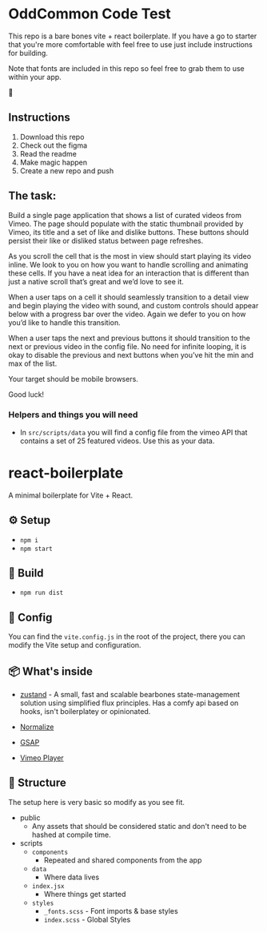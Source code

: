 # OddCommon Code Test

This repo is a bare bones vite + react boilerplate. If you have a go to starter that you're more comfortable with feel free to use just include instructions for building.

Note that fonts are included in this repo so feel free to grab them to use within your app.

🤘

## Instructions

1. Download this repo
2. Check out the figma
3. Read the readme
4. Make magic happen
5. Create a new repo and push

## The task:

Build a single page application that shows a list of curated videos from Vimeo. The page should populate with the static thumbnail provided by Vimeo, its title and a set of like and dislike buttons. These buttons should persist their like or disliked status between page refreshes.

As you scroll the cell that is the most in view should start playing its video inline. We look to you on how you want to handle scrolling and animating these cells. If you have a neat idea for an interaction that is different than just a native scroll that’s great and we’d love to see it.

When a user taps on a cell it should seamlessly transition to a detail view and begin playing the video with sound, and custom controls should appear below with a progress bar over the video. Again we defer to you on how you’d like to handle this transition.

When a user taps the next and previous buttons it should transition to the next or previous video in the config file. No need for infinite looping, it is okay to disable the previous and next buttons when you’ve hit the min and max of the list.

Your target should be mobile browsers.

Good luck!

### Helpers and things you will need

- In `src/scripts/data` you will find a config file from the vimeo API that contains a set of 25 featured videos. Use this as your data.

# react-boilerplate

A minimal boilerplate for Vite + React.

## ⚙️ Setup

- `npm i`
- `npm start`

## 🔨 Build

- `npm run dist`

## 🚧 Config

You can find the `vite.config.js` in the root of the project, there you can modify the Vite setup and configuration.

## 📦 What's inside

- [zustand](https://github.com/pmndrs/zustand) - A small, fast and scalable bearbones state-management solution using simplified flux principles. Has a comfy api based on hooks, isn't boilerplatey or opinionated.

- [Normalize](modern-normalize)

- [GSAP](https://greensock.com/gsap/)

- [Vimeo Player](https://www.npmjs.com/package/@vimeo/player)

## 📐 Structure

The setup here is very basic so modify as you see fit.

- public
  - Any assets that should be considered static and don't need to be hashed at compile time.
- scripts
  - `components`
    - Repeated and shared components from the app
  - `data`
    - Where data lives
  - `index.jsx`
    - Where things get started
  - `styles`
    - `_fonts.scss` - Font imports & base styles
    - `index.scss` - Global Styles
